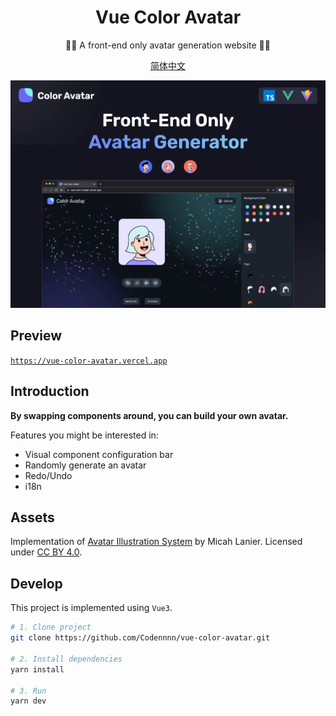 <div align="center">
  <h1>Vue Color Avatar</h1>

  <p>🧑‍🦱 A front-end only avatar generation website 🧑‍🦳</p>

[简体中文](./README.md)

</div>

<a>
  <img src="./images/social-preview-1.png" alt="website-preview" />
</a>

## Preview

[`https://vue-color-avatar.vercel.app`](https://vue-color-avatar.vercel.app)

## Introduction

**By swapping components around, you can build your own avatar.**

Features you might be interested in:

- Visual component configuration bar
- Randomly generate an avatar
- Redo/Undo
- i18n

## Assets

Implementation of [Avatar Illustration System](https://www.figma.com/community/file/829741575478342595) by Micah Lanier. Licensed under [CC BY 4.0](https://creativecommons.org/licenses/by/4.0/).

## Develop

This project is implemented using `Vue3`.

```sh
# 1. Clone project
git clone https://github.com/Codennnn/vue-color-avatar.git

# 2. Install dependencies
yarn install

# 3. Run
yarn dev
```

